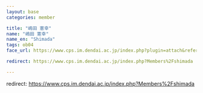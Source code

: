 ```yaml
---
layout: base
categories: member

title: "嶋田 憲幸"
name: "嶋田 憲幸"
name_en: "Shimada"
tags: ob04
face_url: https://www.cps.im.dendai.ac.jp/index.php?plugin=attach&refer=Members&openfile=nowprinting.png

redirect: https://www.cps.im.dendai.ac.jp/index.php?Members%2Fshimada

---
```


redirect: https://www.cps.im.dendai.ac.jp/index.php?Members%2Fshimada
